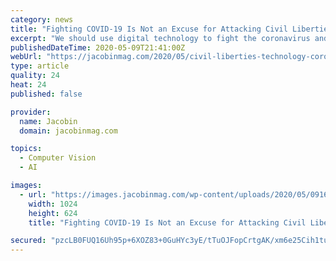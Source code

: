 ```yaml
---
category: news
title: "Fighting COVID-19 Is Not an Excuse for Attacking Civil Liberties"
excerpt: "We should use digital technology to fight the coronavirus and keep people safe. But that doesn’t mean we should accept ruling elites or private companies wantonly trampling on our civil liberties."
publishedDateTime: 2020-05-09T21:41:00Z
webUrl: "https://jacobinmag.com/2020/05/civil-liberties-technology-coronavirus-surveillance/"
type: article
quality: 24
heat: 24
published: false

provider:
  name: Jacobin
  domain: jacobinmag.com

topics:
  - Computer Vision
  - AI

images:
  - url: "https://images.jacobinmag.com/wp-content/uploads/2020/05/09163522/GettyImages-1212133648.jpg"
    width: 1024
    height: 624
    title: "Fighting COVID-19 Is Not an Excuse for Attacking Civil Liberties"

secured: "pzcLB0FUQ16Uh95p+6XOZ83+0GuHYc3yE/tTuOJFopCrtgAK/xm6e25Cih1tu01HsoLx3fQ5bGXlPInnYgwjvtwuM/l9THASwkCadu3ihVWwa7xX5bIqMmn7tq4ZV7THHYsvUkGgYyZpbhhTnzbT7lzzpweBVoqxd4oic/nEdLSO786fEzwL8PsRXmcz8coPlx5RH1ciaKvtr7szO3ukd94+mUPnWBFFnhxlkRL27bPPWvh2FPXGvXlfUTHOKEYwKFA425815jdi58+ri1weR3b57wnDcx/BpV+zjopyoo6aUC0I0cGgSDYytq/gfA0AjHKea+/Thif8UIuqBoCIbnW5Eo5gaTf4lNSX9s4F0qPV+lmm20jcteavM6G1ZwTYZxWpt1CoraU4fCpW3GB5rQqSvwkCeOwRxNJFXsOgmBC0gJeEczbs+2/JmICWQn5o4p5ulbi9GteGID42RnH8Pd9MJDXJKgXZHUQuuXSpUM0=;TxVVzKKfwTeJpdxc1wOUDw=="
---
```


